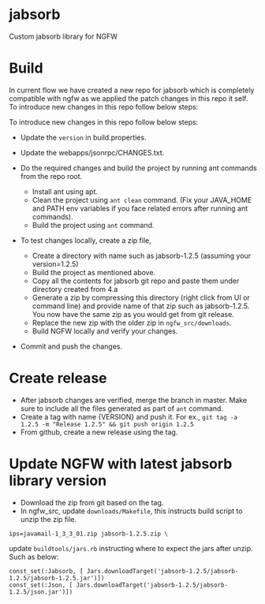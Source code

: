 # jabsorb
Custom jabsorb library for NGFW
# Build
In current flow we have created a new repo for jabsorb which is completely compatible with ngfw as we applied the patch changes in this repo it self.
To introduce new changes in this repo follow below steps:

To introduce new changes in this repo follow below steps:

- Update the `version` in build.properties.
- Update the webapps/jsonrpc/CHANGES.txt.
- Do the required changes and build the project by running ant commands from the repo root.
  - Install ant using apt.
  - Clean the project using `ant clean` command. (Fix your JAVA_HOME and PATH env variables if you face related errors after running ant commands).
  - Build the project using `ant` command.

- To test changes locally, create a zip file,
  - Create a directory with name such as jabsorb-1.2.5 (assuming your version=1.2.5)
  - Build the project as mentioned above.
  - Copy all the contents for jabsorb git repo and paste them under directory created from 4.a
  - Generate a zip by compressing this directory (right click from UI or command line) and provide name of that zip such as jabsorb-1.2.5. You now have the same zip as you would get from git release.
  - Replace the new zip with the older zip in `ngfw_src/downloads`.
  - Build NGFW locally and verify your changes.
- Commit and push the changes.
# Create release
- After jabsorb changes are verified, merge the branch in master. Make sure to include all the files generated as part of `ant` command.
- Create a tag with name {VERSION} and push it. For ex., `git tag -a 1.2.5 -m "Release 1.2.5" && git push origin 1.2.5`
- From github, create a new release using the tag.
# Update NGFW with latest jabsorb library version
- Download the zip from git based on the tag.
- In ngfw_src, update `downloads/Makefile`, this instructs build script to unzip the zip file.
```
ips=javamail-1_3_3_01.zip jabsorb-1.2.5.zip \
```
update `buildtools/jars.rb` instructing where to expect the jars after unzip. Such as below:
```
const_set(:Jabsorb, [ Jars.downloadTarget('jabsorb-1.2.5/jabsorb-1.2.5/jabsorb-1.2.5.jar')])
const_set(:Json, [ Jars.downloadTarget('jabsorb-1.2.5/jabsorb-1.2.5/json.jar')])
```
